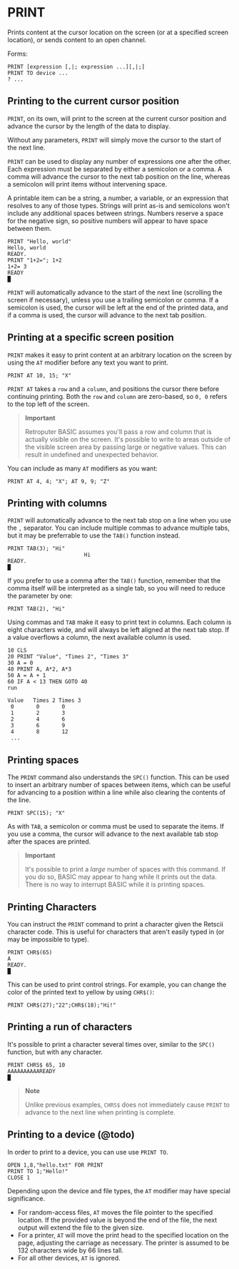 # PRINT

Prints content at the cursor location on the screen \(or at a specified screen location\), or sends content to an open channel.

Forms:

```text
PRINT [expression [,|; expression ...][,|;]
PRINT TO device ...
? ...
```

## Printing to the current cursor position

`PRINT`, on its own, will print to the screen at the current cursor position and advance the cursor by the length of the data to display.

Without any parameters, `PRINT` will simply move the cursor to the start of the next line.

`PRINT` can be used to display any number of expressions one after the other. Each expression must be separated by either a semicolon or a comma. A comma will advance the cursor to the next tab position on the line, whereas a semicolon will print items without intervening space.

A printable item can be a string, a number, a variable, or an expression that resolves to any of those types. Strings will print as-is and semicolons won't include any additional spaces between strings. Numbers reserve a space for the negative sign, so positive numbers will appear to have space between them.

```text
PRINT "Hello, world"
Hello, world
READY.
PRINT "1+2="; 1+2
1+2= 3
READY
█
```

`PRINT` will automatically advance to the start of the next line (scrolling the screen if necessary), unless you use a trailing semicolon or comma. If a semicolon is used, the cursor will be left at the end of the printed data, and if a comma is used, the cursor will advance to the next tab position.

## Printing at a specific screen position

`PRINT` makes it easy to print content at an arbitrary location on the screen by using the `AT` modifier before any text you want to print.

```text
PRINT AT 10, 15; "X"
```

`PRINT AT` takes a `row` and a `column`, and positions the cursor there before continuing printing. Both the `row` and `column` are zero-based, so `0, 0` refers to the top left of the screen.

> **Important**
>
> Retroputer BASIC assumes you'll pass a row and column that is actually visible on the screen. It's possible to write to areas outside of the visible screen area by passing large or negative values. This can result in undefined and unexpected behavior.

You can include as many `AT` modifiers as you want:

```
PRINT AT 4, 4; "X"; AT 9, 9; "Z"
```

## Printing with columns

`PRINT` will automatically advance to the next tab stop on a line when you use the `,` separator. You can include multiple commas to advance multiple tabs, but it may be preferrable to use the `TAB()` function instead.

```text
PRINT TAB(3); "Hi"
                        Hi
READY.
█
```

If you prefer to use a comma after the `TAB()` function, remember that the comma itself will be interpreted as a single tab, so you will need to reduce the parameter by one:

```
PRINT TAB(2), "Hi"
```

Using commas and `TAB` make it easy to print text in columns. Each column is eight characters wide, and will always be left aligned at the next tab stop. If a value overflows a column, the next available column is used.

```
10 CLS
20 PRINT "Value", "Times 2", "Times 3"
30 A = 0
40 PRINT A, A*2, A*3
50 A = A + 1
60 IF A < 13 THEN GOTO 40
run

Value   Times 2 Times 3
 0       0       0
 1       2       3
 2       4       6
 3       6       9
 4       8       12
 ...
```

## Printing spaces

The `PRINT` command also understands the `SPC()` function. This can be used to insert an arbitrary number of spaces between items, which can be useful for advancing to a position within a line while also clearing the contents of the line.

```text
PRINT SPC(15); "X"
```

As with `TAB`, a semicolon or comma must be used to separate the items. If you use a comma, the cursor will advance to the next available tab stop after the spaces are printed.

> **Important**
>
> It's possible to print a _large_ number of spaces with this command. If you do so, BASIC may appear to hang while it prints out the data. There is no way to interrupt BASIC while it is printing spaces.

## Printing Characters

You can instruct the `PRINT` command to print a character given the Retscii character code. This is useful for characters that aren't easily typed in (or may be impossible to type).

```
PRINT CHR$(65)
A
READY.
█
```

This can be used to print control strings. For example, you can change the color of the printed text to yellow by using `CHR$()`:

```
PRINT CHR$(27);"22";CHR$(18);"Hi!"
```

## Printing a run of characters

It's possible to print a character several times over, similar to the `SPC()` function, but with any character.

```
PRINT CHRS$ 65, 10
AAAAAAAAAAREADY
█
```

> **Note**
>
> Unlike previous examples, `CHRS$` does not immediately cause `PRINT` to advance to the next line when printing is complete.

## Printing to a device (@todo)

In order to print to a device, you can use use `PRINT TO`.

```
OPEN 1,8,"hello.txt" FOR PRINT
PRINT TO 1;"Hello!"
CLOSE 1
```

Depending upon the device and file types, the `AT` modifier may have special significance.

* For random-access files, `AT` moves the file pointer to the specified location. If the provided value is beyond the end of the file, the next output will extend the file to the given size.
* For a printer, `AT` will move the print head to the specified location on the page, adjusting the carriage as necessary. The printer is assumed to be 132 characters wide by 66 lines tall.
* For all other devices, `AT` is ignored.

